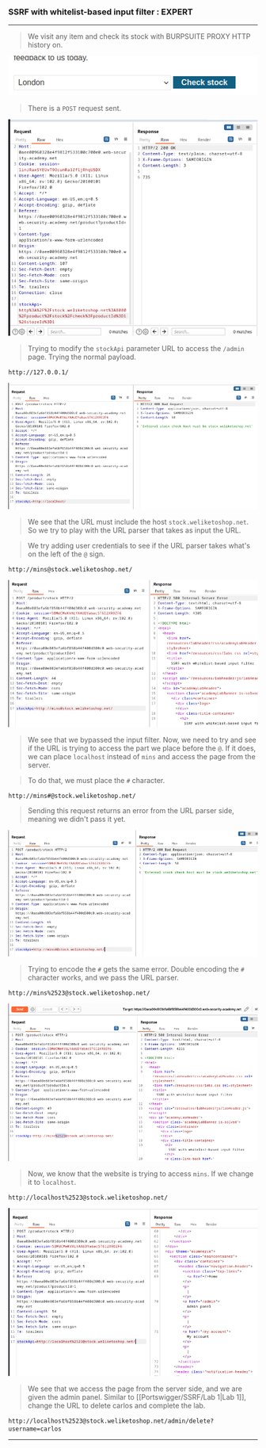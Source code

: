 
### SSRF with whitelist-based input filter : EXPERT

---


> We visit any item and check its stock with BURPSUITE PROXY HTTP history on.

![](./screenshots/checkstock.png)

> There is a `POST` request sent.

![](./screenshots/lab1-req.png)

> Trying to modify the `stockApi` parameter URL to access the `/admin` page.
> Trying the normal payload.
```
http://127.0.0.1/
```

![](./screenshots/lab4-1.png)

> We see that the URL must include the host `stock.weliketoshop.net`.
> So we try to play with the URL parser that takes as input the URL.

> We try adding user credentials to see if the URL parser takes what's on the left of the `@` sign.
```
http://mins@stock.weliketoshop.net/
```

![](./screenshots/lab4-2.png)

> We see that we bypassed the input filter.
> Now, we need to try and see if the URL is trying to access the part we place before the `@`. If it does, we can place `localhost` instead of `mins` and access the page from the server.

> To do that, we must place the `#` character.
```
http://mins#@stock.weliketoshop.net/
```

> Sending this request returns an error from the URL parser side, meaning we didn't pass it yet.

![](./screenshots/lab4-3.png)

> Trying to encode the `#` gets the same error.
> Double encoding the `#` character works, and we pass the URL parser.
```
http://mins%2523@stock.weliketoshop.net/
```

![](./screenshots/lab4-4.png)

> Now, we know that the website is trying to access `mins`.
> If we change it to `localhost`.
```
http://localhost%2523@stock.weliketoshop.net/
```

![](./screenshots/lab4-5.png)

> We see that we access the page from the server side, and we are given the admin panel.
> Similar to [[Portswigger/SSRF/Lab 1|Lab 1]], change the URL to delete carlos and complete the lab.

```
http://localhost%2523@stock.weliketoshop.net/admin/delete?username=carlos
```

---
